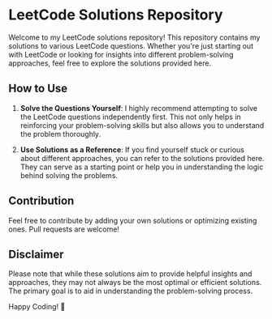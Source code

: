 # LeetCode Solutions Repository

Welcome to my LeetCode solutions repository! This repository contains my solutions to various LeetCode questions. Whether you're just starting out with LeetCode or looking for insights into different problem-solving approaches, feel free to explore the solutions provided here.

## How to Use

1. **Solve the Questions Yourself**: I highly recommend attempting to solve the LeetCode questions independently first. This not only helps in reinforcing your problem-solving skills but also allows you to understand the problem thoroughly.

2. **Use Solutions as a Reference**: If you find yourself stuck or curious about different approaches, you can refer to the solutions provided here. They can serve as a starting point or help you in understanding the logic behind solving the problems.

## Contribution

Feel free to contribute by adding your own solutions or optimizing existing ones. Pull requests are welcome!

## Disclaimer

Please note that while these solutions aim to provide helpful insights and approaches, they may not always be the most optimal or efficient solutions. The primary goal is to aid in understanding the problem-solving process.

Happy Coding! 🚀
